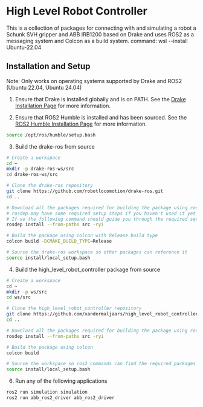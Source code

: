 # High Level Robot Controller

This is a collection of packages for connecting with and simulating a robot a Schunk SVH gripper and ABB IRB1200 based on Drake and uses ROS2 as a messaging system and Colcon as a build system.
command: wsl --install Ubuntu-22.04

## Installation and Setup

Note: Only works on operating systems supported by Drake and ROS2 (Ubuntu 22.04, Ubuntu 24.04)

1. Ensure that Drake is installed globally and is on PATH. See the [Drake Installation Page](https://drake.mit.edu/apt.html#stable-releases) for more information.

2. Ensure that ROS2 Humble is installed and has been sourced. See the [ROS2 Humble Installation Page](https://docs.ros.org/en/humble/Installation/Ubuntu-Install-Debs.html) for more information.

```bash
source /opt/ros/humble/setup.bash
```

3. Build the drake-ros from source
```bash
# Create a workspace
cd ~
mkdir -p drake-ros-ws/src
cd drake-ros-ws/src

# Clone the drake-ros repository
git clone https://github.com/robotlocomotion/drake-ros.git
cd ..

# Download all the packages required for building the package using rosdep
# rosdep may have some required setup steps if you haven't used it yet
# If so the following command should guide you through the required setup steps
rosdep install --from-paths src -ryi

# Build the package using colcon with Release build type
colcon build -DCMAKE_BUILD_TYPE=Release

# Source the drake-ros workspace so other packages can reference it
source install/local_setup.bash
```

4. Build the high_level_robot_controller package from source
```bash
# Create a workspace
cd ~
mkdir -p ws/src
cd ws/src

# Clone the high_level_robot_controller repository
git clone https://github.com/xandermaljaars/high_level_robot_controller.git
cd ..

# Download all the packages required for building the package using rosdep.
rosdep install --from-paths src -ryi

# Build the package using colcon
colcon build

# Source the workspace so ros2 commands can find the required packages
source install/local_setup.bash
```
6. Run any of the following applications
```bash
ros2 run simulation simulation
ros2 run abb_ros2_driver abb_ros2_driver
```
